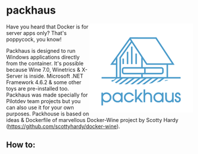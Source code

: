 # packhaus
<img align="right" height="240" width="280" src="https://github.com/bileygdotcom/packhaus/blob/main/packhaus_logo.png_280x240.png" >

Have you heard that Docker is for server apps only? That's poppycock, you know!

Packhaus is designed to run Windows applications directly from the container. It's possible because Wine 7.0, Winetrics & X-Server is inside. Microsoft .NET Framework 4.6.2 & some other toys are pre-installed too. Packhaus was made specially for Pilotdev team projects but you can also use it for your own purposes. Packhouse is based on ideas & Dockerfile of marvellous Docker-Wine project by Scotty Hardy (https://github.com/scottyhardy/docker-wine).

## How to:

```docker run -it --hostname="$(hostname)" --env="DISPLAY" --volume="${XAUTHORITY:-${HOME}/.Xauthority}:/root/.Xauthority:ro" --volume="/tmp/.X11-unix:/tmp/.X11-unix:ro" bileyg/docker-wine-pilot /bin/bash
